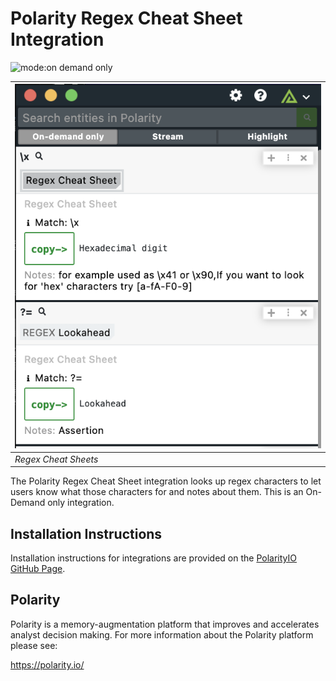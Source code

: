 # Polarity Regex Cheat Sheet Integration

![mode:on demand only](https://img.shields.io/badge/mode-on%20demand%20only-blue.svg)

| ![image](./images/overlay.png) |
|---|
|*Regex Cheat Sheets*|

The Polarity Regex Cheat Sheet integration looks up regex characters to let users know what those characters for and notes about them.  This is an On-Demand only integration.


## Installation Instructions

Installation instructions for integrations are provided on the [PolarityIO GitHub Page](https://polarityio.github.io/).

## Polarity

Polarity is a memory-augmentation platform that improves and accelerates analyst decision making.  For more information about the Polarity platform please see:

https://polarity.io/
